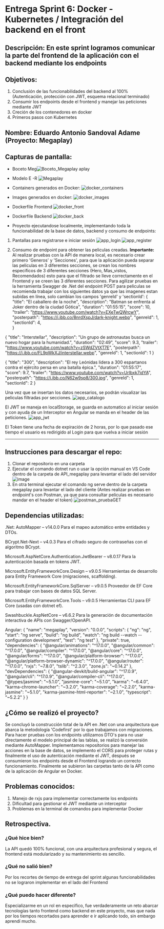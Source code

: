 # Entrega Sprint 6: Docker - Kubernetes / Integración del backend en el front

## Descripción: En este sprint logramos comunicar la parte del frontend de la aplicación con el backend mediante los endpoints

## Objetivos: 
1. Conclusión de las funcionabilidades del backend al 100% (Autenticación, protección con JWT, esquema relacional terminado)
2. Consumir los endpoints desde el frontend y manejar las peticiones mediante JWT
3. Creción de los contenedores en docker
4. Primeros pasos con Kubernetes

## Nombre: Eduardo Antonio Sandoval Adame (Proyecto: Megaplay)

## Capturas de pantalla:
- Boceto Meg![Boceto_Megaplay](https://github.com/user-attachments/assets/82b28281-d009-46c8-a869-9f52650cc88f)
aplay

- Modelo E -R 
![Megaplay](https://github.com/user-attachments/assets/dc871469-7c47-4df0-87bd-fede67c1d4e9)

- Containers generados en Docker:
![docker_containers](https://github.com/user-attachments/assets/19e49cab-47d4-437c-8a50-fe307205400f)

- Images generados en docker:
![docker_images](https://github.com/user-attachments/assets/8de371fe-fc18-4f61-9d22-fe3f2910f2be)

- Dockerfile Frontend
![docker_front](https://github.com/user-attachments/assets/615225cd-e6f0-4cc7-9da9-3f756e704c77)

- Dockerfile Backend
![docker_back](https://github.com/user-attachments/assets/d7878f6b-1664-46a3-9342-5c98feecca04)

- Proyecto ejecutandose localmente, implementando toda la funcionabilidad de la base de datos, backend y consumo de endpoints:
1. Pantallas para registrarse e iniciar sesión
![app_login](https://github.com/user-attachments/assets/6adf428b-183b-4614-b37f-25761cea5034)
![app_register](https://github.com/user-attachments/assets/3563e979-26ab-412b-8781-d9b9d6e820c5)

2. Consumo de endpoint para obtener las peliculas creadas.
**Importante:** Al realizar pruebas con la API de manera local, es necesario crear primero 'Generos' y 'Secciones', para que la aplicación pueda separar las peliculas en 3 diferentes secciones, se crean los nombres especificos de 3 diferentes secciones (Hero, Mas_vistos, Recomendados) esto para que el filtrado se lleve correctamente en el Frontend y se creen las 3 diferentes secciones.
Para agilizar pruebas en la herramienta Swagger de .Net del endpoint POST para peliculas se recomienda trabajar con los siguientes datos ya que las imagenes estan subidas en línea, solo cambian los campos 'genreId' y 'sectionId':
{
  "title": "El caballero de la noche",
  "description": "Batman se enfrenta al Joker dentro de la ciudad Gótica",
  "duration": "01:55:15",
  "score": 10,
  "trailer": "https://www.youtube.com/watch?v=EXeTwQWrcwY",
  "posterpath": "https://i.ibb.co/8nrdXspJ/dark-knight.webp",
  "genreId": 1,  
  "sectionId": 4,  
}

{
  "title": "Interstellar",
  "description": "Un grupo de astronautas busca un nuevo hogar para la humanidad.",
  "duration": "02:49",
  "score": 9.3,
  "trailer": "https://www.youtube.com/watch?v=zSWdZVtXT7E",
  "posterpath": "https://i.ibb.co/FL9pWkXJ/interstellar.webp",
  "genreId": 1,
  "sectionId": 1
}

{
  "title": "300",
  "description": "El rey Leónidas lidera a 300 espartanos contra el ejército persa en una batalla épica.",
  "duration": "01:55:17",
  "score": 9.7,
  "trailer": "https://www.youtube.com/watch?v=UrIbxk7idYA",
  "posterpath": "https://i.ibb.co/N62w9sp8/300.jpg",
  "genreId": 1,
  "sectionId": 2
}

Una vez que se insertan los datos necesarios, se podrán visualizar las peliculas filtradas por secciones.
![app_catalogo](https://github.com/user-attachments/assets/4e0adc8b-56da-4b1a-bed2-63d004eca59d)

El JWT se maneja en localStorage, se guarda en automatico al iniciar sesión y con ayuda de un Interceptor en Angular se manda en el header de las peticiones.
![app_jwt](https://github.com/user-attachments/assets/d67184bb-31a8-4c30-b5ff-c24218a7e948)

El Token tiene una fecha de expiración de 2 horas, por lo que pasado ese tiempo el usuario es redirigido al Login para que vuelva a iniciar sesión

***
## Instrucciones para descargar el repo:
1. Clonar el repositorio en una carpeta
2. Ejecutar el comando dotnet run o usar la opción manual en VS Code dentro de la carpeta de API_megaplay para levantar el lado del servidor
![image](https://github.com/user-attachments/assets/52e2bae2-bc6d-4711-ae3e-2092a070c5c3)
3. En otra terminal ejecutar el comando ng serve dentro de la carpeta megaplay para levantar el lado del cliente (Antes realizar pruebas en endpoint's con Postman, ya que para consultar peliculas es necesario mandar en el header el token)
![postman_pruebaGET](https://github.com/user-attachments/assets/2e4da0bb-81ed-48f6-a815-206dbd6dd310)

## Dependencias utilizadas:
.Net:
AutoMapper – v14.0.0
Para el mapeo automático entre entidades y DTOs.

BCrypt.Net-Next – v4.0.3
Para el cifrado seguro de contraseñas con el algoritmo BCrypt.

Microsoft.AspNetCore.Authentication.JwtBearer – v8.0.17
Para la autenticación basada en tokens JWT.

Microsoft.EntityFrameworkCore.Design – v9.0.5
Herramientas de desarrollo para Entity Framework Core (migraciones, scaffolding).

Microsoft.EntityFrameworkCore.SqlServer – v9.0.5
Proveedor de EF Core para trabajar con bases de datos SQL Server.

Microsoft.EntityFrameworkCore.Tools – v9.0.5
Herramientas CLI para EF Core (usadas con dotnet ef).

Swashbuckle.AspNetCore – v6.6.2
Para la generación de documentación interactiva de APIs con Swagger/OpenAPI.

Angular:
{
  "name": "megaplay",
  "version": "0.0.0",
  "scripts": {
    "ng": "ng",
    "start": "ng serve",
    "build": "ng build",
    "watch": "ng build --watch --configuration development",
    "test": "ng test"
  },
  "private": true,
  "dependencies": {
    "@angular/animations": "^17.0.0",
    "@angular/common": "^17.0.0",
    "@angular/compiler": "^17.0.0",
    "@angular/core": "^17.0.0",
    "@angular/forms": "^17.0.0",
    "@angular/platform-browser": "^17.0.0",
    "@angular/platform-browser-dynamic": "^17.0.0",
    "@angular/router": "^17.0.0",
    "rxjs": "~7.8.0",
    "tslib": "^2.3.0",
    "zone.js": "~0.14.2"
  },
  "devDependencies": {
    "@angular-devkit/build-angular": "^17.0.9",
    "@angular/cli": "^17.0.9",
    "@angular/compiler-cli": "^17.0.0",
    "@types/jasmine": "~5.1.0",
    "jasmine-core": "~5.1.0",
    "karma": "~6.4.0",
    "karma-chrome-launcher": "~3.2.0",
    "karma-coverage": "~2.2.0",
    "karma-jasmine": "~5.1.0",
    "karma-jasmine-html-reporter": "~2.1.0",
    "typescript": "~5.2.2"
  }
}
## ¿Cómo se realizó el proyecto?
Se concluyó la construcción total de la API en .Net con una arquitectura que abarca la metodología 'Codefirst' por lo que trabajamos con migraciones. Para hacer pruebas con los endpoints utilizamos DTO's para no usar directamente el modelo principal de las tablas, se realizó la conversión mediante AutoMapper. Implementamos repositorios para manejar las acciones en la base de datos, se implemento el CORS para proteger rutas y finalmente el uso de autenticación mediante el JWT, después se consumieron los endpoints desde el Frontend logrando un correcto funcionamiento. Finalmente se subieron las carpetas tanto de la API como de la aplicación de Angular en Docker.

## Problemas conocidos:
1. Manejo de rxjs para implementar correctamente los endpoints
2. Dificultad para gestionar el JWT mediante un interceptor
3. Problemas en la terminal de comandos para implementar Docker

## Retrospectiva.
### ¿Qué hice bien?
La API quedó 100% funcional, con una arquitectura profesional y segura, el frontend está modularizado y su mantenimiento es sencillo.
### ¿Qué no salió bien?
Por los recortes de tiempo de entrega del sprint algunas funcionabilidades no se lograron implementar en el lado del Frontend
### ¿Qué puedo hacer diferente?
Especializarme en un rol en especifico, fue verdaderamente un reto abarcar tecnologías tanto frontend como backend en este proyecto, mas que nada por los tiempos recortados para aprender e ir aplicando todo, sin embargo aprendí mucho.

    
